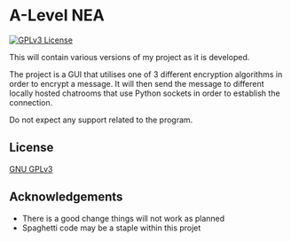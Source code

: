 
# A-Level NEA

[![GPLv3 License](https://img.shields.io/badge/License-GPL%20v3-yellow.svg)](https://opensource.org/licenses/)

This will contain various versions of my project as it is developed.

The project is a GUI that utilises one of 3 different encryption algorithms in order to encrypt a message. It will then send the message to different locally hosted chatrooms that use Python sockets in order to establish the connection. 

Do not expect any support related to the program.


## License

[GNU GPLv3](https://choosealicense.com/licenses/gpl-3.0/)


## Acknowledgements

 - There is a good change things will not work as planned
 - Spaghetti code may be a staple within this projet

